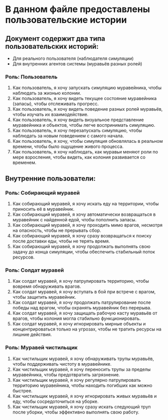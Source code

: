
# В данном файле предоставлены пользовательские истории
## Документ содержит два типа пользовательских историй:

 - Для реального пользователя (наблюдателя симуляции)
 - Для внутренних агентов системы (муравьёв разных ролей)

### Роль: Пользователь
1. Как пользователь, я хочу запускать симуляцию муравейника, чтобы наблюдать за жизнью колонии.
2. Как пользователь, я хочу видеть текущее состояние муравейника (запасы), чтобы отслеживать прогресс.
3. Как пользователь, я хочу видеть поведение разных ролей муравьёв, чтобы изучать их взаимодействие.
4. Как пользователь, я хочу видеть визуальное представление муравейника и объектов, чтобы легче воспринимать симуляцию.
5. Как пользователь, я хочу перезапускать симуляцию, чтобы наблюдать за новым поведением с самого начала.
6. Как пользователь, я хочу, чтобы симуляция обновлялась в реальном времени, чтобы было ощущение живого процесса.
7. Как пользователь, я хочу наблюдать, как муравьи меняют роли по мере взросления, чтобы видеть, как колония развивается со временем.

## Внутренние пользователи:

### Роль: Собирающий муравей
1. Как собирающий муравей, я хочу искать еду на территории, чтобы приносить её в муравейник.
2. Как собирающий муравей, я хочу автоматически возвращаться в муравейник с найденной едой, чтобы пополнить запасы.
3. Как собирающий муравей, я хочу проходить мимо врагов, несмотря на опасность, чтобы не прерывать сбор.
4. Как собирающий муравей, я хочу сразу возвращаться к поиску после доставки еды, чтобы не терять время.
5. Как собирающий муравей, я хочу продолжать выполнять свою задачу до конца симуляции, чтобы обеспечить стабильный поток ресурсов.

### Роль: Солдат муравей
1. Как солдат муравей, я хочу патрулировать территорию, чтобы вовремя обнаруживать врагов.
2. Как солдат муравей, я хочу вступать в бой при встрече с врагом, чтобы защитить муравейник.
3. Как солдат муравей, я хочу продолжать патрулирование после победы над врагом, чтобы охранять муравейник без перерыва.
4. Как солдат муравей, я хочу защищать рабочую касту муравьёв от врагов, чтобы колония могла стабильно функционировать.
5. Как солдат муравей, я хочу игнорировать мирные объекты и концентрироваться только на угрозах, чтобы не тратить ресурсы на лишние действия.

### Роль: Муравей чистильщик
1. Как чистильщик муравей, я хочу обнаруживать трупы муравьёв, чтобы поддерживать чистоту в муравейнике.
2. Как чистильщик муравей, я хочу переносить трупы за пределы муравейника, чтобы предотвратить загрязнение.
3. Как чистильщик муравей, я хочу регулярно патрулировать территорию муравейника, чтобы находить погибших как можно быстрее.
4. Как чистильщик муравей, я хочу игнорировать живых муравьёв и еду, чтобы сосредоточиться на уборке.
5. Как чистильщик муравей, я хочу сразу искать следующий труп после уборки, чтобы эффективно выполнять свою работу.
